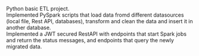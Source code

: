 Python basic ETL project. <br>
Implemented PySpark scripts that load data fromd different datasources (local file, Rest API, databases), transform and clean the data and insert it in another database. <br>
Implemented a JWT secured RestAPI with endpoints that start Spark jobs and return the status messages, and endpoints that query the newly migrated data. <br>



